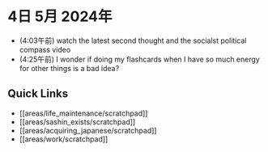 # 4日 5月 2024年
- (4:03午前) watch the latest second thought and the socialst political compass video
- (4:25午前) I wonder if doing my flashcards when I have so much energy for other things is a bad idea?





## Quick Links
- [[areas/life_maintenance/scratchpad]]
- [[areas/sashin_exists/scratchpad]]
- [[areas/acquiring_japanese/scratchpad]]
- [[areas/work/scratchpad]]
